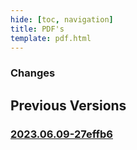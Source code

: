 ```yaml
---
hide: [toc, navigation]
title: PDF's
template: pdf.html
---
```


### Changes


## Previous Versions

### [2023.06.09-27effb6](./archive/clonmapper-protocol-2023.06.09-27effb6.pdf)



